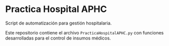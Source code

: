 
# Practica Hospital APHC

Script de automatización para gestión hospitalaria.

Este repositorio contiene el archivo `PracticaHospitalAPHC.py` con funciones desarrolladas para el control de insumos médicos.
